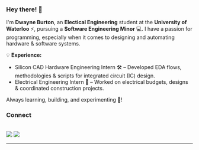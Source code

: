 ### Hey there! 👋

I'm **Dwayne Burton**, an **Electical Engineering** student at the **University of Waterloo** ⚡, pursuing a **Software Engineering Minor** 💻. I have a passion for programming, especially when it comes to designing and automating hardware & software systems.

💡 **Experience:**
- Silicon CAD Hardware Engineering Intern 🛠️ – Developed EDA flows, methodologies & scripts for integrated circuit (IC) design.
- Electrical Engineering Intern 🔌 – Worked on electrical budgets, designs & coordinated construction projects.

Always learning, building, and experimenting 🚀!

### Connect
<p>
<br>
<a target="_blank" href="https://www.linkedin.com/in/dwayneburton/"><img src="https://img.shields.io/badge/-LinkedIn-0E76A8?style=for-the-badge"></img></a>
<a target="_blank" href="mailto:dwayne.burton@uwaterloo.ca"><img src="https://img.shields.io/badge/-Email-EAAB00?style=for-the-badge"></img></a>
<br>
</p>
<hr>
